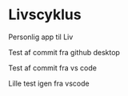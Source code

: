 # Livscyklus
Personlig app til Liv

Test af commit fra github desktop

Test af commit fra vs code

Lille test igen fra vscode